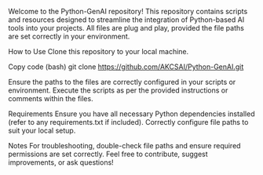 Welcome to the Python-GenAI repository! This repository contains scripts and resources designed to streamline the integration of Python-based AI tools into your projects. All files are plug and play, provided the file paths are set correctly in your environment.

How to Use
Clone this repository to your local machine.

Copy code (bash) 
git clone https://github.com/AKCSAI/Python-GenAI.git 

Ensure the paths to the files are correctly configured in your scripts or environment.
Execute the scripts as per the provided instructions or comments within the files.

Requirements
Ensure you have all necessary Python dependencies installed (refer to any requirements.txt if included).
Correctly configure file paths to suit your local setup.

Notes
For troubleshooting, double-check file paths and ensure required permissions are set correctly.
Feel free to contribute, suggest improvements, or ask questions!

